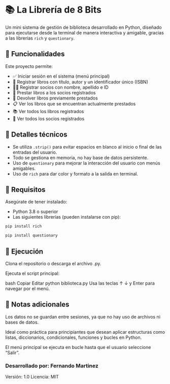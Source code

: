 # 📚 La Librería de 8 Bits

Un mini sistema de gestión de biblioteca desarrollado en Python, diseñado para ejecutarse desde la terminal de manera interactiva y amigable, gracias a las librerías `rich` y `questionary`.

## 🎯 Funcionalidades

Este proyecto permite:

- ✅ Iniciar sesión en el sistema (menú principal)
- 📖 Registrar libros con título, autor y un identificador único (ISBN)
- 🧑‍💼 Registrar socios con nombre, apellido e ID
- 📕 Prestar libros a los socios registrados
- 📗 Devolver libros previamente prestados
- 📋 Ver los libros que se encuentran actualmente prestados
- 📚 Ver todos los libros registrados
- 🧾 Ver todos los socios registrados

## 🧠 Detalles técnicos

- Se utiliza `.strip()` para evitar espacios en blanco al inicio o final de las entradas del usuario.
- Todo se gestiona en memoria, no hay base de datos persistente.
- Uso de `questionary` para mejorar la interacción del usuario con menús amigables.
- Uso de `rich` para dar color y formato a la salida en terminal.

## 🧰 Requisitos

Asegúrate de tener instalado:

- Python 3.8 o superior
- Las siguientes librerías (pueden instalarse con pip):

```bash
pip install rich
```
```bash
pip install questionary 
```

## 🚀 Ejecución
Clona el repositorio o descarga el archivo .py.

Ejecuta el script principal:

bash
Copiar
Editar
python biblioteca.py
Usa las teclas ↑ ↓ y Enter para navegar por el menú.

## 📝 Notas adicionales
Los datos no se guardan entre sesiones, ya que no hay uso de archivos ni bases de datos.

Ideal como práctica para principiantes que desean aplicar estructuras como listas, diccionarios, condicionales, funciones y bucles en Python.

El menú principal se ejecuta en bucle hasta que el usuario seleccione “Salir”.

### Desarrollado por: Fernando Martinez
Versión: 1.0
Licencia: MIT
